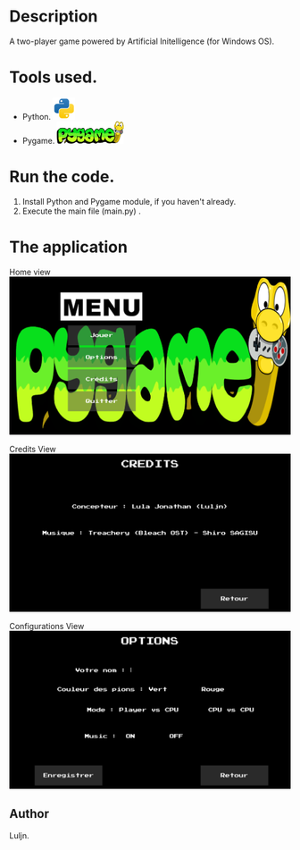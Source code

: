 # Description

A two-player game powered by Artificial Initelligence (for Windows OS).

# Tools used.

- Python. <a href="https://www.python.org/" target="_blank" rel="noreferrer"> <img src="resources/img/python-svgrepo-com.svg" alt="python" width="40" height="40"/> </a>
- Pygame. <a href="https://www.pygame.org/" target="_blank" rel="noreferrer"> <img src="resources/img/pygame_logo.png" alt="pygame" width="120" height="40"/> </a>

# Run the code.

1) Install Python and Pygame module, if you haven't already.
2) Execute the main file (main.py) .

# The application

Home view
<img src="resources/img/AI-GAME.png"/>

Credits View
<img src="resources/img/credits.png"/>

Configurations View
<img src="resources/img/configs.png"/>

## Author

Luljn.